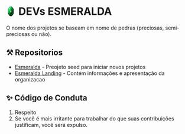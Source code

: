 # <div style="display:flex;"><img src="./imagens/Gemini_Generated_Image_Emerald.png" alt="esmeralda" style="margin-right:0.5rem;width: 5%; height: auto;"> DEVs ESMERALDA </div>

O nome dos projetos se baseam em nome de pedras (preciosas, semi-preciosas ou não).

## ⚒️ Repositorios

- [Esmeralda](https://github.com/emeraldevs/esmeralda) - Preojeto seed para iniciar novos projetos
- [Esmeralda Landing](https://github.com/emeraldevs/esmeralda-landing) - Contém informações e apresentação da organizacao

## ✨ Código de Conduta

1. Respeito
2. Se você é mais irritante para trabalhar do que suas contribuições justificam, você será expulso.

